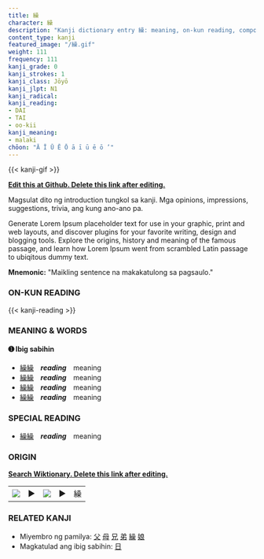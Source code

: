 ```yaml
---
title: 繰
character: 繰
description: "Kanji dictionary entry 繰: meaning, on-kun reading, compounds, origin, related kanji"
content_type: kanji
featured_image: "/繰.gif"
weight: 111
frequency: 111
kanji_grade: 0
kanji_strokes: 1
kanji_class: Jōyō
kanji_jlpt: N1
kanji_radical: 
kanji_reading: 
- DAI
- TAI
- oo-kii
kanji_meaning:
- malaki
chōon: "Ā Ī Ū Ē Ō ā ī ū ē ō ’"
---
```

[//]: # (Don't edit the line below. Kanji animated GIF code is automatically generated.)
{{< kanji-gif >}}

[//]: # (Edit below this line.)

**[Edit this at Github. Delete this link after editing.](https://github.com/tim0g/tim/tree/main/content/kanji/繰/index.md)**

Magsulat dito ng introduction tungkol sa kanji. Mga opinions, impressions, suggestions, trivia, ang kung ano-ano pa.

Generate Lorem Ipsum placeholder text for use in your graphic, print and web layouts, and discover plugins for your favorite writing, design and blogging tools. Explore the origins, history and meaning of the famous passage, and learn how Lorem Ipsum went from scrambled Latin passage to ubiqitous dummy text.
 
**Mnemonic:** "Maikling sentence na makakatulong sa pagsaulo."

### ON-KUN READING

[//]: # (Don't edit the line below. ON-KUN READING code is automatically generated.)
{{< kanji-reading >}}

### MEANING & WORDS

#### ➊ **Ibig sabihin**
  - [繰](../繰)[繰](../繰)　***reading***　meaning
  - [繰](../繰)[繰](../繰)　***reading***　meaning
  - [繰](../繰)[繰](../繰)　***reading***　meaning
  - [繰](../繰)[繰](../繰)　***reading***　meaning

### SPECIAL READING
  - [繰](../繰)[繰](../繰)　***reading***　meaning

### ORIGIN

**[Search Wiktionary. Delete this link after editing.](https://wiktionary.org/wiki/繰)**
<table class="kanji-table"><tr><td>
<img src="60px-繰-bronze.svg.png">
</td><td>▶</td><td>
<img src="60px-繰-oracle.svg.png">
</td><td>▶</td>
<td class="kanji-origin">繰</td>
</tr></table>

### RELATED KANJI
- Miyembro ng pamilya: [父](../父) [母](../母) [兄](../兄) [弟](../弟) [繰](../繰) [娘](../娘)
- Magkatulad ang ibig sabihin: [日](../日)
